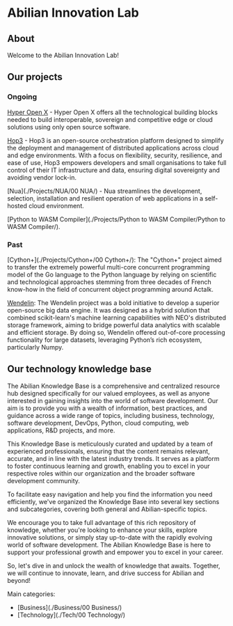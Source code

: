 # Abilian Innovation Lab

## About

Welcome to the Abilian Innovation Lab!

## Our projects

### Ongoing

[Hyper Open X](./Projects/HOX/HyperOpenX/) - Hyper Open X offers all the technological building blocks needed to build interoperable, sovereign and competitive edge or cloud solutions using only open source software.

[Hop3](./Projects/Hop3/Hop3/) - Hop3 is an open-source orchestration platform designed to simplify the deployment and management of distributed applications across cloud and edge environments. With a focus on flexibility, security, resilience, and ease of use, Hop3 empowers developers and small organisations to take full control of their IT infrastructure and data, ensuring digital sovereignty and avoiding vendor lock-in.

[Nua](./Projects/NUA/00 NUA/) - Nua streamlines the development, selection, installation and resilient operation of web applications in a self-hosted cloud environment.

[Python to WASM Compiler](./Projects/Python to WASM Compiler/Python to WASM Compiler/).

### Past

[Cython+](./Projects/Cython+/00 Cython+/): The "Cython+" project aimed to transfer the extremely powerful multi-core concurrent programming model of the Go language to the Python language by relying on scientific and technological approaches stemming from three decades of French know-how in the field of concurrent object programming around Actalk.

[Wendelin](./Projects/Wendelin (2014-2019)): The Wendelin project was a bold initiative to develop a superior open-source big data engine. It was designed as a hybrid solution that combined scikit-learn's machine learning capabilities with NEO's distributed storage framework, aiming to bridge powerful data analytics with scalable and efficient storage. By doing so, Wendelin offered out-of-core processing functionality for large datasets, leveraging Python’s rich ecosystem, particularly Numpy.


## Our technology knowledge base

The Abilian Knowledge Base is a comprehensive and centralized resource hub designed specifically for our valued employees, as well as anyone interested in gaining insights into the world of software development. Our aim is to provide you with a wealth of information, best practices, and guidance across a wide range of topics, including business, technology, software development, DevOps, Python, cloud computing, web applications, R&D projects, and more.

This Knowledge Base is meticulously curated and updated by a team of experienced professionals, ensuring that the content remains relevant, accurate, and in line with the latest industry trends. It serves as a platform to foster continuous learning and growth, enabling you to excel in your respective roles within our organization and the broader software development community.

To facilitate easy navigation and help you find the information you need efficiently, we've organized the Knowledge Base into several key sections and subcategories, covering both general and Abilian-specific topics.

We encourage you to take full advantage of this rich repository of knowledge, whether you're looking to enhance your skills, explore innovative solutions, or simply stay up-to-date with the rapidly evolving world of software development. The Abilian Knowledge Base is here to support your professional growth and empower you to excel in your career.

So, let's dive in and unlock the wealth of knowledge that awaits. Together, we will continue to innovate, learn, and drive success for Abilian and beyond!

Main categories:

- [Business](./Business/00 Business/)
- [Technology](./Tech/00 Technology/)
